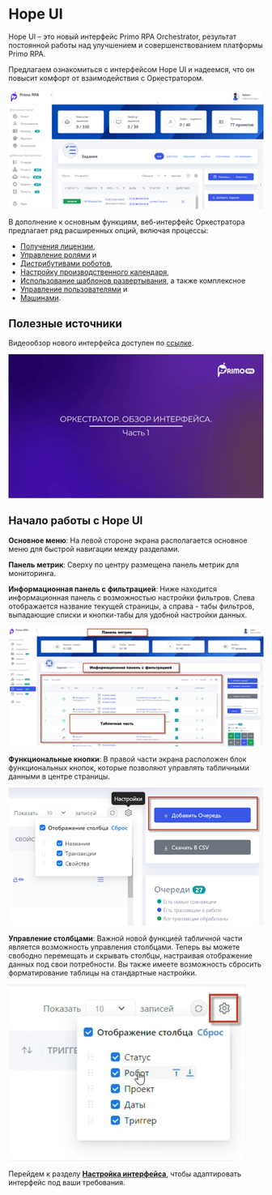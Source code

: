 # Hope UI

Hope UI – это новый интерфейс Primo RPA Orchestrator, результат постоянной работы над улучшением и совершенствованием платформы Primo RPA. 

Предлагаем ознакомиться с интерфейсом Hope UI и надеемся, что он повысит комфорт от взаимодействия с Оркестратором.

![](../.gitbook/assets1/2.png)

В дополнение к основным функциям, веб-интерфейс Оркестратора  предлагает ряд расширенных опций, включая процессы:

* [Получения лицензии](https://github.com/PrimoRPA/Docs.Rus/blob/main/orchestrator-hope-ui/get_licenses.md), 
* [Управление ролями](https://github.com/PrimoRPA/Docs.Rus/blob/main/orchestrator-hope-ui/User_role_managment.md) и 
* [Дистрибутивами роботов](https://github.com/PrimoRPA/Docs.Rus/blob/main/orchestrator-hope-ui/robot_distribution_management.md), 
* [Настройку производственного календаря](https://github.com/PrimoRPA/Docs.Rus/blob/main/orchestrator-hope-ui/production_calendar.md), 
* [Использование шаблонов развертывания](https://github.com/PrimoRPA/Docs.Rus/blob/SiuzanaTedzhoeva-HopeUI/orchestrator-hope-ui/template.md), а также комплексное 
* [Управление пользователями](https://github.com/PrimoRPA/Docs.Rus/blob/SiuzanaTedzhoeva-HopeUI/orchestrator-hope-ui/add_user.md) и 
* [Машинами](https://github.com/PrimoRPA/Docs.Rus/blob/SiuzanaTedzhoeva-HopeUI/orchestrator-hope-ui/add_mashine.md). 

## Полезные источники

Видеообзор нового интерфейса доступен по [ссылке](https://www.youtube.com/watch?v=SlxgjXDrvsM).


<a href="https://www.youtube.com/watch?v=SlxgjXDrvsM"><img src=".gitbook/assets1/youtube-hope-ui-part1.gif" width="850" title="hover text"></a>


## Начало работы с Hope UI

**Основное меню**: На левой стороне экрана располагается основное меню для быстрой навигации между разделами.

**Панель метрик**: Сверху по центру размещена панель метрик для мониторинга.

**Информационная панель с фильтрацией**: Ниже находится информационная панель с возможностью настройки фильтров. Слева отображается название текущей страницы, а справа - табы фильтров, выпадающие списки и кнопки-табы для удобной настройки данных.

![](../.gitbook/assets1/menu22.png)

**Функциональные кнопки**: В правой части экрана расположен блок функциональных кнопок, которые позволяют управлять табличными данными в центре страницы.

![](../.gitbook/assets1/funk_knopki.png)

**Управление столбцами**: Важной новой функцией табличной части является возможность управления столбцами. Теперь вы можете свободно перемещать и скрывать столбцы, настраивая отображение данных под свои потребности. Вы также имеете возможность сбросить форматирование таблицы на стандартные настройки.

![](../.gitbook/assets1/Nastr.png)

Перейдем к разделу [**Настройка интерфейса**](https://github.com/PrimoRPA/Docs.Rus/blob/SiuzanaTedzhoeva-HopeUI/orchestrator-hope-ui/interface_settings.md), чтобы адаптировать интерфейс под ваши требования.


